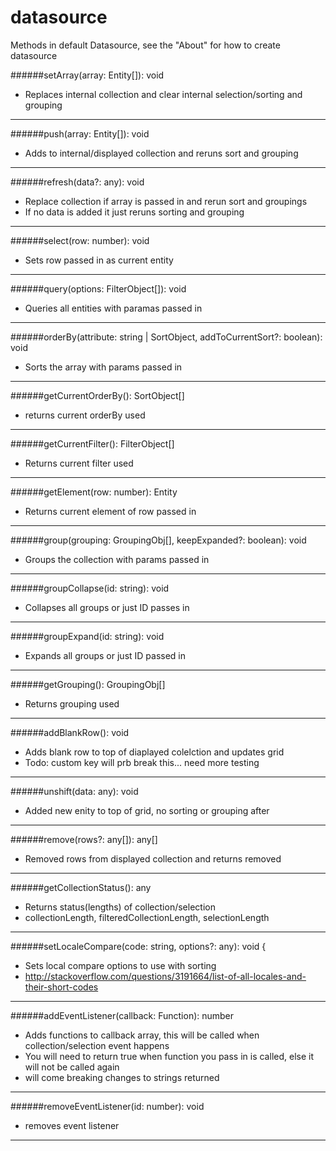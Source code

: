 # datasource

Methods in default Datasource, see the "About" for how to create datasource

######setArray(array: Entity[]): void
* Replaces internal collection and clear internal selection/sorting and grouping

---

######push(array: Entity[]): void
* Adds to internal/displayed collection and reruns sort and grouping

---

######refresh(data?: any): void 
* Replace collection if array is passed in and rerun sort and groupings
* If no data is added it just reruns sorting and grouping

---

######select(row: number): void
* Sets row passed in as current entity

---


######query(options: FilterObject[]): void
* Queries all entities with paramas passed in

---


######orderBy(attribute: string | SortObject, addToCurrentSort?: boolean): void
* Sorts the array with params passed in

---


######getCurrentOrderBy(): SortObject[]
* returns current orderBy used

---



######getCurrentFilter(): FilterObject[]
* Returns current filter used


---


######getElement(row: number): Entity
* Returns current element of row passed in


---


######group(grouping: GroupingObj[], keepExpanded?: boolean): void
* Groups the collection with params passed in


---


######groupCollapse(id: string): void
* Collapses all groups or just ID passes in


---

######groupExpand(id: string): void
* Expands all groups or just ID passed in

---


######getGrouping(): GroupingObj[]
* Returns grouping used

---


######addBlankRow(): void
* Adds blank row to top of diaplayed colelction and updates grid
* Todo: custom key will prb break this... need more testing

---


######unshift(data: any): void
* Added new enity to top of grid, no sorting or grouping after

---


######remove(rows?: any[]): any[]
* Removed rows from displayed collection and returns removed

---


######getCollectionStatus(): any
* Returns status(lengths) of collection/selection 
* collectionLength, filteredCollectionLength, selectionLength


---


######setLocaleCompare(code: string, options?: any): void {
* Sets local compare options to use with sorting
* http://stackoverflow.com/questions/3191664/list-of-all-locales-and-their-short-codes


---


######addEventListener(callback: Function): number
* Adds functions to callback array, this will be called when collection/selection event happens
* You will need to return true when function you pass in is called, else it will not be called again
* will come breaking changes to strings returned


---


######removeEventListener(id: number): void
* removes event listener

---